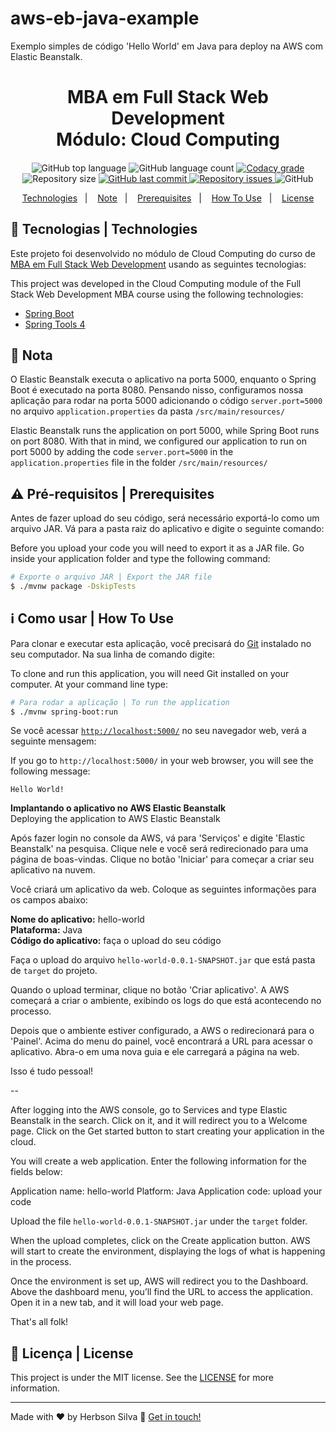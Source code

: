 # aws-eb-java-example
Exemplo simples de código 'Hello World' em Java para deploy na AWS com Elastic Beanstalk.

<h1 align="center">
    MBA em Full Stack Web Development<br />
    Módulo: Cloud Computing
</h1>

<h4 align="center">
  
</h4>

<p align="center">
  <img alt="GitHub top language" src="https://img.shields.io/github/languages/top/herbsonsilva/eb-java-example.svg">
  
  <img alt="GitHub language count" src="https://img.shields.io/github/languages/count/herbsonsilva/eb-java-example.svg">
  
  <a href="https://www.codacy.com/app/herbsonsilva/eb-java-example?utm_source=github.com&amp;utm_medium=referral&amp;utm_content=herbsonsilva/eb-java-example&amp;utm_campaign=Badge_Grade">
    <img alt="Codacy grade" src="https://img.shields.io/codacy/grade/4f87fc059ec846118f2ef2950200b13a.svg">
  </a>
  
  <img alt="Repository size" src="https://img.shields.io/github/repo-size/herbsonsilva/eb-java-example.svg">
  <a href="https://github.com/herbsonsilva/eb-java-example/commits/master">
    <img alt="GitHub last commit" src="https://img.shields.io/github/last-commit/herbsonsilva/eb-java-example.svg">
  </a>
  
  <a href="https://github.com/herbsonsilva/eb-java-example/issues">
    <img alt="Repository issues" src="https://img.shields.io/github/issues/herbsonsilva/eb-java-example.svg">
  </a>
  
  <img alt="GitHub" src="https://img.shields.io/github/license/herbsonsilva/eb-java-example.svg"> 
  
</p>

<p align="center">
  <a href="#rocket-tecnologias-technologies">Technologies</a>&nbsp;&nbsp;&nbsp;|&nbsp;&nbsp;&nbsp;
  <a href="#memo-nota">Note</a>&nbsp;&nbsp;&nbsp;|&nbsp;&nbsp;&nbsp;
  <a href="#warning-pre-requisitos-|-prerequisites">Prerequisites</a>&nbsp;&nbsp;&nbsp;|&nbsp;&nbsp;&nbsp;
  <a href="#information_source-como-usar-|-how-to-use">How To Use</a>&nbsp;&nbsp;&nbsp;|&nbsp;&nbsp;&nbsp;
  <a href="#page_facing_up-licença-|-license">License</a>
</p>

## :rocket: Tecnologias | Technologies

Este projeto foi desenvolvido no módulo de Cloud Computing do curso de [MBA em Full Stack Web Development][curso] usando as seguintes tecnologias:

This project was developed in the Cloud Computing module of the Full Stack Web Development MBA course using the following technologies:

-  [Spring Boot](https://spring.io/projects/spring-boot)
-  [Spring Tools 4](https://spring.io/tools)

## :memo: Nota

O Elastic Beanstalk executa o aplicativo na porta 5000, enquanto o Spring Boot é executado na porta 8080. Pensando nisso, configuramos nossa aplicação para rodar na porta 5000 adicionando o código ```server.port=5000``` no arquivo ```application.properties``` da pasta ```/src/main/resources/```

Elastic Beanstalk runs the application on port 5000, while Spring Boot runs on port 8080. With that in mind, we configured our application to run on port 5000 by adding the code ```server.port=5000``` in the ```application.properties``` file in the folder ```/src/main/resources/```

## :warning: Pré-requisitos | Prerequisites

Antes de fazer upload do seu código, será necessário exportá-lo como um arquivo JAR. Vá para a pasta raiz do aplicativo e digite o seguinte comando:

Before you upload your code you will need to export it as a JAR file. Go inside your application folder and type the following command:

```bash
# Exporte o arquivo JAR | Export the JAR file
$ ./mvnw package -DskipTests
```

## :information_source: Como usar | How To Use

Para clonar e executar esta aplicação, você precisará do [Git](https://git-scm.com) instalado no seu computador. Na sua linha de comando digite:

To clone and run this application, you will need Git installed on your computer. At your command line type:

```bash
# Para rodar a aplicação | To run the application
$ ./mvnw spring-boot:run
```

Se você acessar [```http://localhost:5000/```](http://localhost:5000/) no seu navegador web, verá a seguinte mensagem:

If you go to ```http://localhost:5000/``` in your web browser, you will see the following message:

```
Hello World!
```

**Implantando o aplicativo no AWS Elastic Beanstalk** <br/>
Deploying the application to AWS Elastic Beanstalk

Após fazer login no console da AWS, vá para 'Serviços' e digite 'Elastic Beanstalk' na pesquisa. Clique nele e você será redirecionado para uma página de boas-vindas. Clique no botão 'Iniciar' para começar a criar seu aplicativo na nuvem.

Você criará um aplicativo da web. Coloque as seguintes informações para os campos abaixo:

**Nome do aplicativo:** hello-world <br/>
**Plataforma:** Java <br/>
**Código do aplicativo:** faça o upload do seu código <br/>

Faça o upload do arquivo ```hello-world-0.0.1-SNAPSHOT.jar``` que está pasta de ```target``` do projeto.

Quando o upload terminar, clique no botão 'Criar aplicativo'. A AWS começará a criar o ambiente, exibindo os logs do que está acontecendo no processo.

Depois que o ambiente estiver configurado, a AWS o redirecionará para o 'Painel'. Acima do menu do painel, você encontrará a URL para acessar o aplicativo. Abra-o em uma nova guia e ele carregará a página na web.

Isso é tudo pessoal!

--

After logging into the AWS console, go to Services and type Elastic Beanstalk in the search. Click on it, and it will redirect you to a Welcome page. Click on the Get started button to start creating your application in the cloud.

You will create a web application. Enter the following information for the fields below:

Application name: hello-world
Platform: Java
Application code: upload your code

Upload the file ```hello-world-0.0.1-SNAPSHOT.jar``` under the ```target``` folder.

When the upload completes, click on the Create application button. AWS will start to create the environment, displaying the logs of what is happening in the process.

Once the environment is set up, AWS will redirect you to the Dashboard. Above the dashboard menu, you’ll find the URL to access the application. Open it in a new tab, and it will load your web page.

That's all folk! 

## :page_facing_up: Licença | License
This project is under the MIT license. See the [LICENSE](https://github.com/herbsonsilva/aws-eb-java-example/blob/master/LICENSE) for more information.

---

Made with ♥ by Herbson Silva :wave: [Get in touch!][linkedin]

[curso]: https://www.iesp.edu.br/cursos/pos-graduacao/mba-em-full-stack-web-development
[linkedin]: https://www.linkedin.com/in/herbsonsilva/
